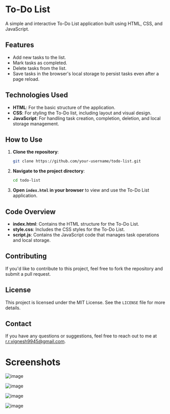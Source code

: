 # To-Do List

A simple and interactive To-Do List application built using HTML, CSS, and JavaScript.

## Features

- Add new tasks to the list.
- Mark tasks as completed.
- Delete tasks from the list.
- Save tasks in the browser's local storage to persist tasks even after a page reload.

## Technologies Used

- **HTML**: For the basic structure of the application.
- **CSS**: For styling the To-Do list, including layout and visual design.
- **JavaScript**: For handling task creation, completion, deletion, and local storage management.

## How to Use

1. **Clone the repository**:

    ```bash
    git clone https://github.com/your-username/todo-list.git
    ```

2. **Navigate to the project directory**:

    ```bash
    cd todo-list
    ```

3. **Open `index.html` in your browser** to view and use the To-Do List application.

## Code Overview

- **index.html**: Contains the HTML structure for the To-Do List.
- **style.css**: Includes the CSS styles for the To-Do List.
- **script.js**: Contains the JavaScript code that manages task operations and local storage.

## Contributing

If you'd like to contribute to this project, feel free to fork the repository and submit a pull request.

## License

This project is licensed under the MIT License. See the `LICENSE` file for more details.

## Contact

If you have any questions or suggestions, feel free to reach out to me at r.r.vignesh9945@gmail.com.


# Screenshots


![image](https://github.com/user-attachments/assets/955d448c-4504-4fd5-8f28-059cf0512987)


![image](https://github.com/user-attachments/assets/0442a144-291f-4127-9822-92de7750d624)


![image](https://github.com/user-attachments/assets/1628cf71-d781-4dcf-a9cc-9d6e1f7db155)


![image](https://github.com/user-attachments/assets/6d54819a-e5e3-4cbe-842e-8403bacf0af6)




